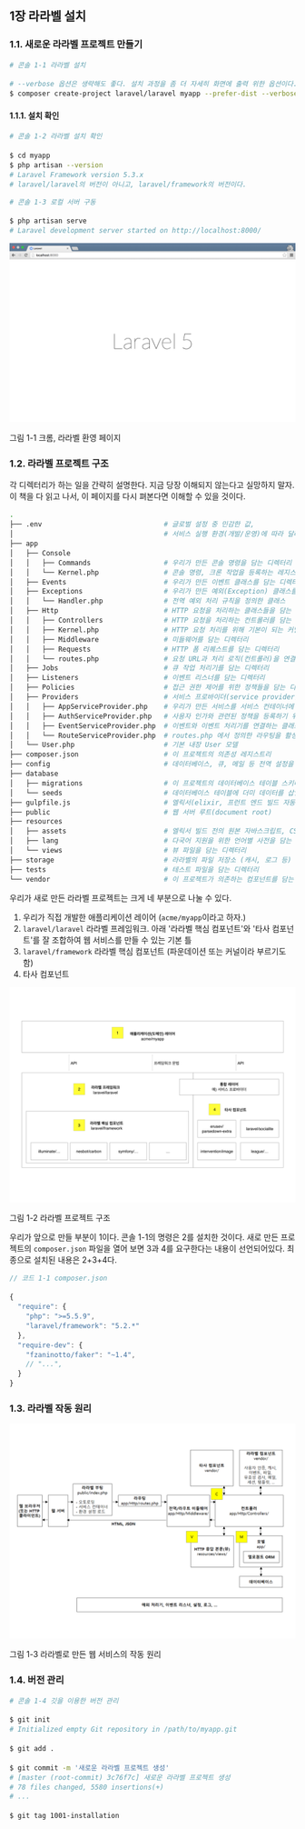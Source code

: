 
## 1장 라라벨 설치

### 1.1. 새로운 라라벨 프로젝트 만들기 

```sh
# 콘솔 1-1 라라벨 설치

# --verbose 옵션은 생략해도 좋다. 설치 과정을 좀 더 자세히 화면에 출력 위한 옵션이다.
$ composer create-project laravel/laravel myapp --prefer-dist --verbose
```

#### 1.1.1. 설치 확인

```sh
# 콘솔 1-2 라라벨 설치 확인

$ cd myapp
$ php artisan --version 
# Laravel Framework version 5.3.x
# laravel/laravel의 버전이 아니고, laravel/framework의 버전이다.
```

```sh
# 콘솔 1-3 로컬 서버 구동

$ php artisan serve
# Laravel development server started on http://localhost:8000/
```

![](images/1-1.png)

그림 1-1 크롬, 라라벨 환영 페이지

### 1.2. 라라벨 프로젝트 구조

각 디렉터리가 하는 일을 간략히 설명한다. 지금 당장 이해되지 않는다고 실망하지 말자. 이 책을 다 읽고 나서, 이 페이지를 다시 펴본다면 이해할 수 있을 것이다.

```sh
.
├── .env                              # 글로벌 설정 중 민감한 값, 
│                                     # 서비스 실행 환경(개발/운영)에 따라 달라져야 하는 값을 써 놓는 곳
├── app
│   ├── Console                       
│   │   ├── Commands                  # 우리가 만든 콘솔 명령을 담는 디렉터리
│   │   └── Kernel.php                # 콘솔 명령, 크론 작업을 등록하는 레지스트리
│   ├── Events                        # 우리가 만든 이벤트 클래스를 담는 디렉터리
│   ├── Exceptions                    # 우리가 만든 예외(Exception) 클래스를 담는 디렉터리
│   │   └── Handler.php               # 전역 예외 처리 규칙을 정의한 클래스
│   ├── Http                          # HTTP 요청을 처리하는 클래스들을 담는 디렉터리
│   │   ├── Controllers               # HTTP 요청을 처리하는 컨트롤러를 담는 디렉터리
│   │   ├── Kernel.php                # HTTP 요청 처리를 위해 기본이 되는 커널
│   │   ├── Middleware                # 미들웨어를 담는 디렉터리
│   │   ├── Requests                  # HTTP 폼 리퀘스트를 담는 디렉터리
│   │   └── routes.php                # 요청 URL과 처리 로직(컨트롤러)을 연결하는 매핑 테이블
│   ├── Jobs                          # 큐 작업 처리기를 담는 디렉터리 
│   ├── Listeners                     # 이벤트 리스너를 담는 디렉터리
│   ├── Policies                      # 접근 권한 제어를 위한 정책들을 담는 디렉터리 
│   ├── Providers                     # 서비스 프로바이더(service provider)를 담는 디렉터리 
│   │   ├── AppServiceProvider.php    # 우리가 만든 서비스를 서비스 컨테이너에 등록하기 위한 클래스 
│   │   ├── AuthServiceProvider.php   # 사용자 인가와 관련된 정책을 등록하기 위한 클래스
│   │   ├── EventServiceProvider.php  # 이벤트와 이벤트 처리기를 연결하는 클래스
│   │   └── RouteServiceProvider.php  # routes.php 에서 정의한 라우팅을 활성화하는 클래스 
│   └── User.php                      # 기본 내장 User 모델
├── composer.json                     # 이 프로젝트의 의존성 레지스트리
├── config                            # 데이터베이스, 큐, 메일 등 전역 설정을 담는 디렉터리
├── database
│   ├── migrations                    # 이 프로젝트의 데이터베이스 테이블 스키마를 담는 디렉터리 
│   └── seeds                         # 데이터베이스 테이블에 더미 데이터를 삽입하는 클래스들을 담는 디렉터리
├── gulpfile.js                       # 엘릭서(elixir, 프런트 엔드 빌드 자동화) 스크립트
├── public                            # 웹 서버 루트(document root)
├── resources
│   ├── assets                        # 엘릭서 빌드 전의 원본 자바스크립트, CSS 등을 담는 디렉터리
│   ├── lang                          # 다국어 지원을 위한 언어별 사전을 담는 디렉터리
│   └── views                         # 뷰 파일을 담는 디렉터리
├── storage                           # 라라벨의 파일 저장소 (캐시, 로그 등)
├── tests                             # 테스트 파일을 담는 디렉터리
└── vendor                            # 이 프로젝트가 의존하는 컴포넌트를 담는 디렉터리
```

우리가 새로 만든 라라벨 프로젝트는 크게 네 부분으로 나눌 수 있다.

1. 우리가 직접 개발한 애플리케이션 레이어 (`acme/myapp`이라고 하자.)
2. `laravel/laravel` 라라벨 프레임워크. 아래 '라라벨 핵심 컴포넌트'와 '타사 컴포넌트'를 잘 조합하여 웹 서비스를 만들 수 있는 기본 틀
3. `laravel/framework` 라라벨 핵심 컴포넌트 (파운데이션 또는 커널이라 부르기도 함)
4. 타사 컴포넌트

![](images/1-2.png)

그림 1-2 라라벨 프로젝트 구조

우리가 앞으로 만들 부분이 1이다. 콘솔 1-1의 명령은 2를 설치한 것이다. 새로 만든 프로젝트의 `composer.json` 파일을 열어 보면 3과 4를 요구한다는 내용이 선언되어있다. 최종으로 설치된 내용은 2+3+4다.

```javascript
// 코드 1-1 composer.json

{
  "require": {
    "php": ">=5.5.9",
    "laravel/framework": "5.2.*"
  },
  "require-dev": {
    "fzaninotto/faker": "~1.4",
    // "...",
  }
}
```

### 1.3. 라라벨 작동 원리

![](images/1-3.png)

그림 1-3 라라벨로 만든 웹 서비스의 작동 원리

### 1.4. 버전 관리

```sh
# 콘솔 1-4 깃을 이용한 버전 관리

$ git init
# Initialized empty Git repository in /path/to/myapp.git

$ git add .

$ git commit -m '새로운 라라벨 프로젝트 생성'
# [master (root-commit) 3c76f7c] 새로운 라라벨 프로젝트 생성
# 78 files changed, 5580 insertions(+)
# ...

$ git tag 1001-installation
```